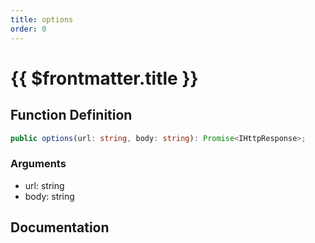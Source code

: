 ```yaml
---
title: options
order: 0
---
```


# {{ $frontmatter.title }}

## Function Definition

```ts
public options(url: string, body: string): Promise<IHttpResponse>;
```

### Arguments

* url: string
* body: string

## Documentation

<!--@include: ./parts/options.md-->
